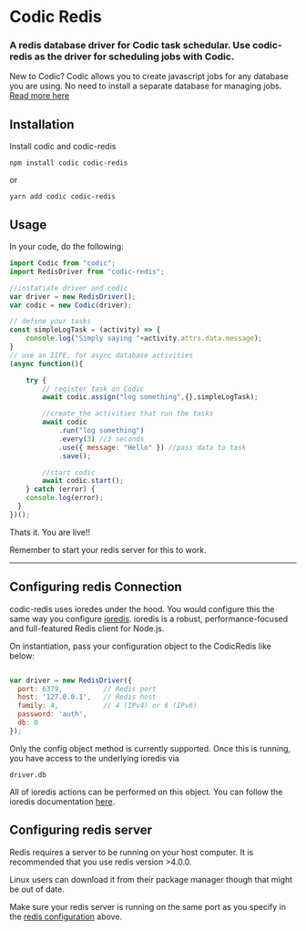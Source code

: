 # Codic Redis
### A redis database driver for Codic task schedular. Use codic-redis as the driver for scheduling jobs with Codic.
New to Codic? Codic allows you to create javascript jobs for any database you are using. No need to install a separate database for managing jobs.
[Read more here](https://github.com/joseananio/codic.git "Codic Homepage")

## Installation
Install codic and codic-redis

```
npm install codic codic-redis
```
or
```
yarn add codic codic-redis
```

## Usage

In your code, do the following:
```javascript
import Codic from "codic";
import RedisDriver from "codic-redis";

//instatiate driver and codic
var driver = new RedisDriver();
var codic = new Codic(driver);

// define your tasks
const simpleLogTask = (activity) => {
    console.log("Simply saying "+activity.attrs.data.message);
}
// use an IIFE, for async database activities
(async function(){

    try {
        // register task on Codic
        await codic.assign("log something",{},simpleLogTask);

        //create the activities that run the tasks
        await codic
            .run("log something")
            .every(3) //3 seconds
            .use({ message: "Hello" }) //pass data to task
            .save();

        //start codic
        await codic.start();
    } catch (error) {
    console.log(error);
  }
})();
```
Thats it. You are live!!

Remember to start your redis server for this to work.

---
## Configuring redis Connection
codic-redis uses ioredes under the hood. You would configure this the same way you configure [ioredis](https://github.com/luin/ioredis). ioredis is a robust, performance-focused and full-featured Redis client for Node.js.

On instantiation, pass your configuration object to the CodicRedis like below:
```javascript

var driver = new RedisDriver({
  port: 6379,          // Redis port
  host: '127.0.0.1',   // Redis host
  family: 4,           // 4 (IPv4) or 6 (IPv6)
  password: 'auth',
  db: 0
});

```
Only the config object method is currently supported.
Once this is running, you have access to the underlying ioredis via 
```
driver.db
```
All of ioredis actions can be performed on this object. You can follow the ioredis documentation [here](https://github.com/luin/ioredis).

## Configuring redis server
Redis requires a server to be running on your host computer. It is recommended that you use redis version >4.0.0.

Linux users can download it from their package manager though that might be out of date.


Make sure your redis server is running on the same port as you specify in the [redis configuration](#Configuring-redis-Connection) above.
